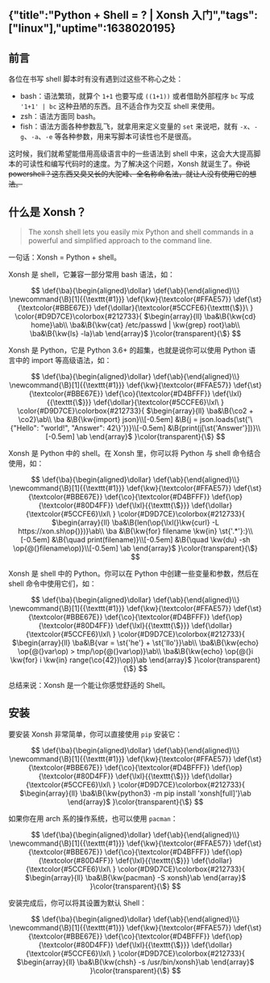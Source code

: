 {"title":"Python + Shell = ? | Xonsh 入门","tags":["linux"],"uptime":1638020195}
---
## 前言

各位在书写 shell 脚本时有没有遇到过这些不称心之处：

- bash：语法繁琐，就算个 `1+1` 也要写成 `((1+1))` 或者借助外部程序 `bc` 写成 `'1+1' | bc` 这种丑陋的东西。且不适合作为交互 shell 来使用。
- zsh：语法方面同 bash。
- fish：语法方面各种参数乱飞，就拿用来定义变量的 `set` 来说吧，就有 `-x`、`-g`、`-a`、`-e` 等各种参数，用来写脚本可读性也不是很高。

这时候，我们就希望能借用高级语言中的一些语法到 shell 中来，这会大大提高脚本的可读性和编写代码时的速度。为了解决这个问题，Xonsh 就诞生了。~~你说 powershell？这东西又臭又长的大驼峰、全名称命名法，就让人没有使用它的想法。~~

## 什么是 Xonsh？

> The xonsh shell lets you easily mix Python and shell commands in a powerful and simplified approach to the command line.

一句话：Xonsh = Python + shell。

Xonsh 是 shell，它兼容一部分常用 bash 语法，如：

$$
\def{\ba}{\begin{aligned}\dollar}
\def{\ab}{\end{aligned}\\}
\newcommand{\B}[1]{{\texttt{#1}}}
\def{\kw}{\textcolor{#FFAE57}}
\def{\st}{\textcolor{#BBE67E}}
\def{\dollar}{\textcolor{#5CCFE6}{\texttt{\$}}\ }
\color{#D9D7CE}\colorbox{#212733}{
$\begin{array}{ll}
\ba&\B{\kw{cd} home}\ab\\
\ba&\B{\kw{cat} /etc/passwd | \kw{grep} root}\ab\\
\ba&\B{\kw{ls} -la}\ab
\end{array}$
}\color{transparent}{\$}
$$

Xonsh 是 Python，它是 Python 3.6+ 的超集，也就是说你可以使用 Python 语言中的 import 等高级语法，如：

$$
\def{\ba}{\begin{aligned}\dollar}
\def{\ab}{\end{aligned}\\}
\newcommand{\B}[1]{{\texttt{#1}}}
\def{\kw}{\textcolor{#FFAE57}}
\def{\st}{\textcolor{#BBE67E}}
\def{\co}{\textcolor{#D4BFFF}}
\def{\lxl}{{\texttt{\$}}}
\def{\dollar}{\textcolor{#5CCFE6}\lxl\ }
\color{#D9D7CE}\colorbox{#212733}{
$\begin{array}{ll}
\ba&\B{\co2 + \co2}\ab\\
\ba
&\B{\kw{import} json}\\[-0.5em]
&\B{j = json.loads(\st{'\{"Hello": "world!", "Answer": 42\}'})}\\[-0.5em]
&\B{print(j[\st{'Answer'}])}\\[-0.5em]
\ab
\end{array}$
}\color{transparent}{\$}
$$

Xonsh 是 Python 中的 shell。在 Xonsh 里，你可以将 Python 与 shell 命令结合使用，如：

$$
\def{\ba}{\begin{aligned}\dollar}
\def{\ab}{\end{aligned}\\}
\newcommand{\B}[1]{{\texttt{#1}}}
\def{\kw}{\textcolor{#FFAE57}}
\def{\st}{\textcolor{#BBE67E}}
\def{\co}{\textcolor{#D4BFFF}}
\def{\op}{\textcolor{#80D4FF}}
\def{\lxl}{{\texttt{\$}}}
\def{\dollar}{\textcolor{#5CCFE6}\lxl\ }
\color{#D9D7CE}\colorbox{#212733}{
$\begin{array}{ll}
\ba&\B{len(\op{\lxl(}\kw{curl} -L https://xon.sh\op{)})}\ab\\
\ba
&\B{\kw{for} filename \kw{in} \st{'.*'}:}\\[-0.5em]
&\B{\quad print(filename)}\\[-0.5em]
&\B{\quad \kw{du} -sh \op{@(}filename\op)}\\[-0.5em]
\ab
\end{array}$
}\color{transparent}{\$}
$$

Xonsh 是 shell 中的 Python。你可以在 Python 中创建一些变量和参数，然后在 shell 命令中使用它们，如：

$$
\def{\ba}{\begin{aligned}\dollar}
\def{\ab}{\end{aligned}\\}
\newcommand{\B}[1]{{\texttt{#1}}}
\def{\kw}{\textcolor{#FFAE57}}
\def{\st}{\textcolor{#BBE67E}}
\def{\co}{\textcolor{#D4BFFF}}
\def{\op}{\textcolor{#80D4FF}}
\def{\lxl}{{\texttt{\$}}}
\def{\dollar}{\textcolor{#5CCFE6}\lxl\ }
\color{#D9D7CE}\colorbox{#212733}{
$\begin{array}{ll}
\ba&\B{var = \st{'he'} + \st{'llo'}}\ab\\
\ba&\B{\kw{echo} \op{@(}var\op) > tmp/\op{@(}var\op)}\ab\\
\ba&\B{\kw{echo} \op{@(}i \kw{for} i \kw{in} range(\co{42})\op)}\ab
\end{array}$
}\color{transparent}{\$}
$$

总结来说：Xonsh 是一个能让你感觉舒适的 Shell。

## 安装

要安装 Xonsh 非常简单，你可以直接使用 `pip` 安装它：

$$
\def{\ba}{\begin{aligned}\dollar}
\def{\ab}{\end{aligned}\\}
\newcommand{\B}[1]{{\texttt{#1}}}
\def{\kw}{\textcolor{#FFAE57}}
\def{\st}{\textcolor{#BBE67E}}
\def{\co}{\textcolor{#D4BFFF}}
\def{\op}{\textcolor{#80D4FF}}
\def{\lxl}{{\texttt{\$}}}
\def{\dollar}{\textcolor{#5CCFE6}\lxl\ }
\color{#D9D7CE}\colorbox{#212733}{
$\begin{array}{ll}
\ba&\B{\kw{python3} -m pip install 'xonsh[full]'}\ab
\end{array}$
}\color{transparent}{\$}
$$

如果你在用 arch 系的操作系统，也可以使用 `pacman`：

$$
\def{\ba}{\begin{aligned}\dollar}
\def{\ab}{\end{aligned}\\}
\newcommand{\B}[1]{{\texttt{#1}}}
\def{\kw}{\textcolor{#FFAE57}}
\def{\st}{\textcolor{#BBE67E}}
\def{\co}{\textcolor{#D4BFFF}}
\def{\op}{\textcolor{#80D4FF}}
\def{\lxl}{{\texttt{\$}}}
\def{\dollar}{\textcolor{#5CCFE6}\lxl\ }
\color{#D9D7CE}\colorbox{#212733}{
$\begin{array}{ll}
\ba&\B{\kw{pacman} -S xonsh}\ab
\end{array}$
}\color{transparent}{\$}
$$

安装完成后，你可以将其设置为默认 Shell：

$$
\def{\ba}{\begin{aligned}\dollar}
\def{\ab}{\end{aligned}\\}
\newcommand{\B}[1]{{\texttt{#1}}}
\def{\kw}{\textcolor{#FFAE57}}
\def{\st}{\textcolor{#BBE67E}}
\def{\co}{\textcolor{#D4BFFF}}
\def{\op}{\textcolor{#80D4FF}}
\def{\lxl}{{\texttt{\$}}}
\def{\dollar}{\textcolor{#5CCFE6}\lxl\ }
\color{#D9D7CE}\colorbox{#212733}{
$\begin{array}{ll}
\ba&\B{\kw{chsh} -s /usr/bin/xonsh}\ab
\end{array}$
}\color{transparent}{\$}
$$